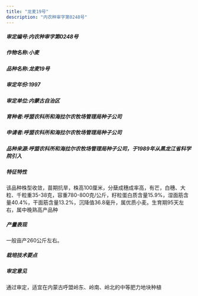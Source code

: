 ```yaml
---
title: "龙麦19号"
description: "内农种审字第0248号"
---
```

##### 审定编号:内农种审字第0248号

##### 作物名称:小麦

##### 品种名称:龙麦19号

##### 审定年份:1997

##### 审定单位:内蒙古自治区

##### 育种者:呼盟农科所和海拉尔农牧场管理局种子公司

##### 申请者:呼盟农科所和海拉尔农牧场管理局种子公司

##### 品种来源:呼盟农科所和海拉尔农牧场管理局种子公司，于1989年从黑龙江省科学院引入


##### 特征特性
该品种株型收敛，苗期抗旱，株高100厘米，分蘖成穗成率高，有芒，白穗、大粒、千粒重35-38克，容重780-800克/公斤，籽粒蛋白质含量15.9%，湿面筋含量40.4%，干面筋含量13.2%，沉降值36.8毫升，属优质小麦。生育期95天左右，属中晚熟高产品种


##### 产量表现
一般亩产260公斤左右。


##### 栽培技术要点


##### 审定意见
通过审定，适宜在内蒙古呼盟岭东、岭南、岭北的中等肥力地块种植

